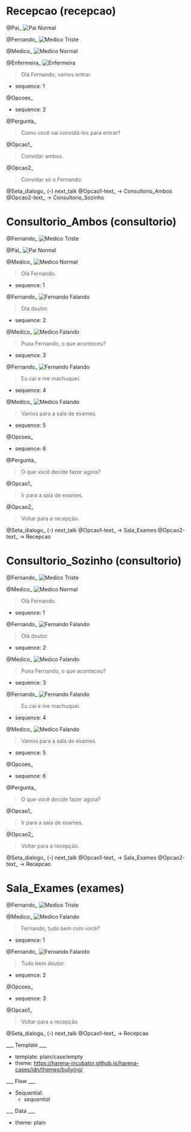 # Recepcao (recepcao) #

@Pai_
  ![Pai Normal](https://harena-incubator.github.io/harena-cases/idn/themes/bullying/imagem/personagem/pai_normal.png)

@Fernando_
  ![Medico Triste](https://harena-incubator.github.io/harena-cases/idn/themes/bullying/imagem/personagem/fernando_triste.png)

@Medico_
  ![Medico Normal](https://harena-incubator.github.io/harena-cases/idn/themes/bullying/imagem/personagem/medico_normal.png)

@Enfermeira_
  ![Enfermeira](https://harena-incubator.github.io/harena-cases/idn/themes/bullying/imagem/personagem/enfermeira_regular.png)
  > Olá Fernando, vamos entrar.
  * sequence: 1

@Opcoes_
  * sequence: 2

@Pergunta_
  > Como você vai convidá-los para entrar?

@Opcao1_
  > Convidar ambos.

@Opcao2_
  > Convidar só o Fernando.

@Seta_dialogo_ (-) next_talk
@Opcao1-text_ -> Consultorio_Ambos
@Opcao2-text_ -> Consultorio_Sozinho

# Consultorio_Ambos (consultorio) #

@Fernando_
  ![Medico Triste](https://harena-incubator.github.io/harena-cases/idn/themes/bullying/imagem/personagem/fernando_triste.png)

@Pai_
  ![Pai Normal](https://harena-incubator.github.io/harena-cases/idn/themes/bullying/imagem/personagem/pai_normal.png)

@Medico_
  ![Medico Normal](https://harena-incubator.github.io/harena-cases/idn/themes/bullying/imagem/personagem/medico_normal.png)
  > Olá Fernando.
  * sequence: 1

@Fernando_
  ![Fernando Falando](https://harena-incubator.github.io/harena-cases/idn/themes/bullying/imagem/personagem/fernando_falando.png)
  > Olá doutor.
  * sequence: 2

@Medico_
  ![Medico Falando](https://harena-incubator.github.io/harena-cases/idn/themes/bullying/imagem/personagem/medico_falando.png)
  > Puxa Fernando, o que aconteceu?
  * sequence: 3

@Fernando_
  ![Fernando Falando](https://harena-incubator.github.io/harena-cases/idn/themes/bullying/imagem/personagem/fernando_falando2.png)
  > Eu caí e me machuquei.
  * sequence: 4

@Medico_
  ![Medico Falando](https://harena-incubator.github.io/harena-cases/idn/themes/bullying/imagem/personagem/medico_falando.png)
  > Vamos para a sala de exames.
  * sequence: 5

@Opcoes_
  * sequence: 6

@Pergunta_
  > O que você decide fazer agora?

@Opcao1_
  > Ir para a sala de exames.

@Opcao2_
  > Voltar para a recepção.

@Seta_dialogo_ (-) next_talk
@Opcao1-text_ -> Sala_Exames
@Opcao2-text_ -> Recepcao

# Consultorio_Sozinho (consultorio) #

@Fernando_
  ![Medico Triste](https://harena-incubator.github.io/harena-cases/idn/themes/bullying/imagem/personagem/fernando_triste.png)

@Medico_
  ![Medico Normal](https://harena-incubator.github.io/harena-cases/idn/themes/bullying/imagem/personagem/medico_normal.png)
  > Olá Fernando.
  * sequence: 1

@Fernando_
  ![Fernando Falando](https://harena-incubator.github.io/harena-cases/idn/themes/bullying/imagem/personagem/fernando_falando.png)
  > Olá doutor.
  * sequence: 2

@Medico_
  ![Medico Falando](https://harena-incubator.github.io/harena-cases/idn/themes/bullying/imagem/personagem/medico_falando.png)
  > Puxa Fernando, o que aconteceu?
  * sequence: 3

@Fernando_
  ![Fernando Falando](https://harena-incubator.github.io/harena-cases/idn/themes/bullying/imagem/personagem/fernando_falando2.png)
  > Eu caí e me machuquei.
  * sequence: 4

@Medico_
  ![Medico Falando](https://harena-incubator.github.io/harena-cases/idn/themes/bullying/imagem/personagem/medico_falando.png)
  > Vamos para a sala de exames.
  * sequence: 5

@Opcoes_
  * sequence: 6

@Pergunta_
  > O que você decide fazer agora?

@Opcao1_
  > Ir para a sala de exames.

@Opcao2_
  > Voltar para a recepção.

@Seta_dialogo_ (-) next_talk
@Opcao1-text_ -> Sala_Exames
@Opcao2-text_ -> Recepcao


# Sala_Exames (exames) #

@Fernando_
  ![Medico Triste](https://harena-incubator.github.io/harena-cases/idn/themes/bullying/imagem/personagem/fernando_triste.png)

@Medico_
  ![Medico Falando](https://harena-incubator.github.io/harena-cases/idn/themes/bullying/imagem/personagem/medico_falando.png)
  > Fernando, tudo bem com você?
  * sequence: 1

@Fernando_
  ![Fernando Falando](https://harena-incubator.github.io/harena-cases/idn/themes/bullying/imagem/personagem/fernando_falando.png)
  > Tudo bem doutor.
  * sequence: 2

@Opcoes_
  * sequence: 3

@Opcao1_
  > Voltar para a recepção

@Seta_dialogo_ (-) next_talk
@Opcao1-text_ -> Recepcao

___ Template ___

* template: plain/case/empty
* theme: https://harena-incubator.github.io/harena-cases/idn/themes/bullying/

___ Flow ___

* Sequential:
  * _sequential_

___ Data ___

* theme: plain
